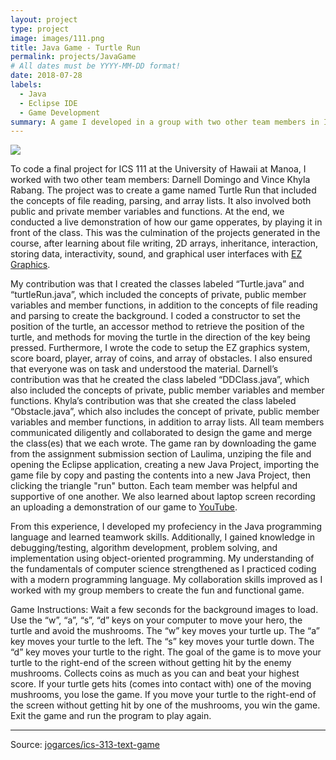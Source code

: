 ```yaml
---
layout: project
type: project
image: images/111.png
title: Java Game - Turtle Run
permalink: projects/JavaGame
# All dates must be YYYY-MM-DD format!
date: 2018-07-28
labels:
  - Java
  - Eclipse IDE
  - Game Development
summary: A game I developed in a group with two other team members in ICS 111, using Java.
---
```


<img class="ui image" src="{{ site.baseurl }}/images/111.png">

To code a final project for ICS 111 at the University of Hawaii at Manoa, I worked with two other team members: Darnell Domingo and Vince Khyla Rabang. The project was to create a game named Turtle Run that included the concepts of file reading, parsing, and array lists. It also involved both public and private member variables and functions. At the end, we conducted a live demonstration of how our game opperates, by playing it in front of the class. This was the culmination of the projects generated in the course, after learning about file writing, 2D arrays, inheritance, interaction, storing data, interactivity, sound, and graphical user interfaces with [EZ Graphics](http://www2.hawaii.edu/~dylank/ics111/doc/). 

My contribution was that I created the classes labeled “Turtle.java” and “turtleRun.java”, which included the concepts of private, public member variables and member functions, in addition to the concepts of file reading and parsing to create the background. I coded a constructor to set the position of the turtle, an accessor method to retrieve the position of the turtle, and methods for moving the turtle in the direction of the key being pressed. Furthermore, I wrote the code to setup the EZ graphics system, score board, player, array of coins, and array of obstacles. I also ensured that everyone was on task and understood the material. Darnell’s contribution was that he created the class labeled “DDClass.java”, which also included the concepts of private, public member variables and member functions. Khyla’s contribution was that she created the class labeled “Obstacle.java”, which also includes the concept of private, public member variables and member functions, in addition to array lists. All team members communicated diligently and collaborated to design the game and merge the class(es) that we each wrote. The game ran by downloading the game from the assignment submission section of Laulima, unziping the file and opening the Eclipse application, creating a new Java Project, importing the game file by copy and pasting the contents into a new Java Project, then clicking the triangle "run" button. Each team member was helpful and supportive of one another. We also learned about laptop screen recording an uploading a demonstration of our game to [YouTube](https://www.youtube.com/watch?v=bt4nw94Tj1Y).  

From this experience, I developed my profeciency in the Java programming language and learned teamwork skills. Additionally, I gained knowledge in debugging/testing, algorithm development, problem solving, and implementation using object-oriented programming. My understanding of the fundamentals of computer science strengthened as I practiced coding with a modern programming language. My collaboration skills improved as I worked with my group members to create the fun and functional game. 

Game Instructions:
Wait a few seconds for the background images to load.
Use the “w”, “a”, “s”, “d” keys on your computer to move your hero, the turtle and avoid the mushrooms. 
The “w” key moves your turtle up.
The “a” key moves your turtle to the left.
The “s” key moves your turtle down.
The “d” key moves your turtle to the right.
The goal of the game is to move your turtle to the right-end of the screen without getting hit by the enemy mushrooms. 
Collects coins as much as you can and beat your highest score. 
If your turtle gets hits (comes into contact with) one of the moving mushrooms, you lose the game.
If you move your turtle to the right-end of the screen without getting hit by one of the mushrooms, you win the game.
Exit the game and run the program to play again.       

<hr>

Source: <a href="https://github.com/tinaloos/ICS111"><i class="large github icon "></i>jogarces/ics-313-text-game</a>

